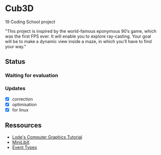 # Cub3D

19 Coding School project

"This project is inspired by the world-famous eponymous 90’s game, which
was the first FPS ever. It will enable you to explore ray-casting. Your goal will be to
make a dynamic view inside a maze, in which you’ll have to find your way."

## Status

### Waiting for evaluation

### Updates

- [x] correction
- [x] optimisation
- [x] for linux

## Ressources

- [Lode's Computer Graphics Tutorial](https://lodev.org/cgtutor/raycasting.html)
- [MiniLibX](https://harm-smits.github.io/42docs/libs/minilibx)
- [Event Types](https://tronche.com/gui/x/xlib/events/types.html)
